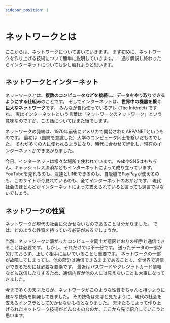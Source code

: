 ```yaml
---
sidebar_position: 1
---
```


# ネットワークとは

ここからは、ネットワークについて書いていきます。
まず初めに、ネットワークを作り上げる技術について簡単に説明していきます。
一通り解説し終わったらインターネットについても少し触れようと思います。

## ネットワークとインターネット

ネットワークとは、**複数のコンピュータなどを接続し、データをやり取りできるようにする仕組み**のことです。
そしてインターネットは、**世界中の機器を繋ぐ巨大なネットワーク**です。
みんなが普段使っているアレ (The Internet) ですね。
実はインターネットという言葉は「ネットワークのネットワーク」という意味なのですが、この話についてはまた後でします。

ネットワークの発端は、1970年前後にアメリカで開発されたARPANETというものです。
最初は（国防を意識した）大学のコンピュータ同士を繋いだものでした。
それが多くの人に使われるようになり、時代に合わせて進化し、現在のインターネットができあがりました。

今日、インターネットは様々な場所で使われています。
webやSNSはもちろん、キャッシュレス決済などもインターネットによって成り立っています。
YouTubeを見れるのも、友達とLINEできるのも、自販機でPayPayが使えるのも、このサイトが今見れているのも、全てインターネットのおかげです。
現代社会のほとんどがインターネットによって支えられていると言っても過言ではないでしょう。

## ネットワークの性質

ネットワークが現代の社会に欠かせないものであることは分かりました。
では、どのような性質を持っている必要があるでしょうか。

当然、ネットワークに繋がったコンピュータ同士が意図どおりの相手と通信できることは必要です。
しかし、それだけでは不十分です。
送ったデータの一部が欠けておらず、正しく相手に届いていることも重要です。
ネットワークの一部が故障してしまっても、他の部分は通信できるままであることも、全世界で通信ができるためには必要な要素です。
最近はパスワードやクレジットカード情報なども送信したりするため、通信内容が他の人には見えないことも大事になってきました。

今まで多くの天才たちが、ネットワークがこのような性質をちゃんと持つように様々な技術を開発してきました。
その技術は先ほど見たように、現代の社会を支えるインフラとして欠かせないものとなりました。
天才たちによって作り上げられたネットワーク技術がどんなものなのか、ここから先で紹介していこうと思います。